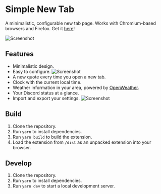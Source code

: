 # Simple New Tab

A minimalistic, configurable new tab page. Works with Chromium-based browsers and Firefox. Get it [here](https://chrome.google.com/webstore/detail/simple-new-tab/knjgndjhindbbphlfnaagilhcjciehaf)!

![Screenshot](https://cdn.dan.onl/22/09/04579--2022-09-30--01-26-33.png)

## Features

-   Minimalistic design.
-   Easy to configure.
    ![Screenshot](https://cdn.dan.onl/22/09/04580--2022-09-30--01-29-59.png)
-   A new quote every time you open a new tab.
-   Clock with the current local time.
-   Weather information in your area, powered by [OpenWeather](https://openweathermap.org/).
-   Your Discord status at a glance.
-   Import and export your settings.
    ![Screenshot](https://cdn.dan.onl/22/09/04581--2022-09-30--01-33-03.png)

## Build

1.  Clone the repository.
2.  Run `yarn` to install dependencies.
3.  Run `yarn build` to build the extension.
4.  Load the extension from `/dist` as an unpacked extension into your browser.

## Develop

1.  Clone the repository.
2.  Run `yarn` to install dependencies.
3.  Run `yarn dev` to start a local development server.
